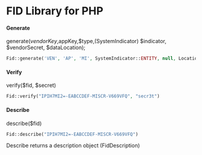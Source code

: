 # FID Library for PHP

#### Generate

generate($vendorKey,$appKey,$type,(SystemIndicator) $indicator, $vendorSecret, $dataLocation);

```php
Fid::generate('VEN', 'AP', 'MI', SystemIndicator::ENTITY, null, Location::US_CENTRAL1_B);
```

#### Verify

verify($fid, $secret)

```php
Fid::verify("IPIH7MI2=-EABCCDEF-MISCR-V669VFQ", "secr3t")
```

#### Describe

describe($fid)

```php
Fid::describe("IPIH7MI2=-EABCCDEF-MISCR-V669VFQ")
```

Describe returns a description object (FidDescription)
